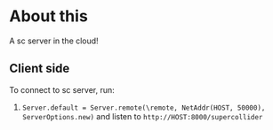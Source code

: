 # About this

A sc server in the cloud!

## Client side
To connect to sc server, run:
1. `Server.default = Server.remote(\remote, NetAddr(HOST, 50000), ServerOptions.new)`
and listen to `http://HOST:8000/supercollider`